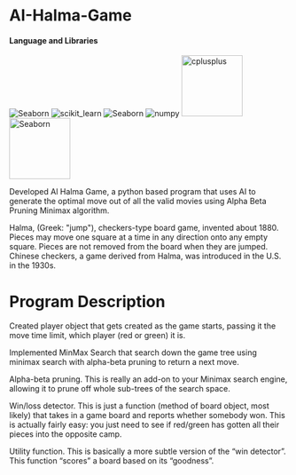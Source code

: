 


# AI-Halma-Game

#### Language and Libraries

<p>
<a><img src="https://img.shields.io/badge/Python-FFD43B?style=for-the-badge&logo=python&logoColor=darkgreen" alt="Seaborn"/></a>
 <a><img src="https://img.shields.io/badge/scikit_learn-F7931E?style=for-the-badge&logo=scikit-learn&logoColor=white" alt="scikit_learn"/></a>
<a><img src="https://img.shields.io/badge/Pandas-2C2D72?style=for-the-badge&logo=pandas&logoColor=white" alt="Seaborn"/></a>
<a><img src="https://img.shields.io/badge/Numpy-777BB4?style=for-the-badge&logo=numpy&logoColor=white" alt="numpy"/></a>
 <a><img src="https://matplotlib.org/_static/logo2_compressed.svg" alt="cplusplus" width="110"/></a>
<a><img src="https://seaborn.pydata.org/_static/logo-wide-lightbg.svg" alt="Seaborn"width="110"/></a>
</p>

Developed Al Halma Game, a python based program that uses AI to generate the optimal move out of all the valid movies using Alpha Beta Pruning Minimax algorithm.

Halma, (Greek: "jump"), checkers-type board game, invented about 1880. Pieces may move one square at a time in any direction onto any empty square. Pieces are not removed from the board when they are jumped. Chinese checkers, a game derived from Halma, was introduced in the U.S. in the 1930s.



# Program Description
Created player object that gets created as the game starts, passing it the move time limit, which player (red or green) it is.

Implemented MinMax Search that search down the game tree using minimax search with alpha-beta pruning to return a next move. 

Alpha-beta pruning. This is really an add-on to your Minimax search engine, allowing it to prune off whole sub-trees of the search space.

Win/loss detector. This is just a function (method of board object, most likely) that takes in a game board and reports whether somebody won. This is actually fairly easy: you just need to see if red/green has gotten all their pieces into the opposite camp.

Utility function. This is basically a more subtle version of the “win detector”. This function “scores” a board based on its “goodness”.
